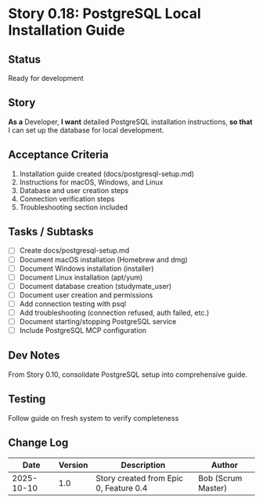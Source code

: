 # Story 0.18: PostgreSQL Local Installation Guide

## Status
Ready for development

## Story
**As a** Developer,
**I want** detailed PostgreSQL installation instructions,
**so that** I can set up the database for local development.

## Acceptance Criteria
1. Installation guide created (docs/postgresql-setup.md)
2. Instructions for macOS, Windows, and Linux
3. Database and user creation steps
4. Connection verification steps
5. Troubleshooting section included

## Tasks / Subtasks
- [ ] Create docs/postgresql-setup.md
- [ ] Document macOS installation (Homebrew and dmg)
- [ ] Document Windows installation (installer)
- [ ] Document Linux installation (apt/yum)
- [ ] Document database creation (studymate_user)
- [ ] Document user creation and permissions
- [ ] Add connection testing with psql
- [ ] Add troubleshooting (connection refused, auth failed, etc.)
- [ ] Document starting/stopping PostgreSQL service
- [ ] Include PostgreSQL MCP configuration

## Dev Notes
From Story 0.10, consolidate PostgreSQL setup into comprehensive guide.

## Testing
Follow guide on fresh system to verify completeness

## Change Log
| Date | Version | Description | Author |
|------|---------|-------------|--------|
| 2025-10-10 | 1.0 | Story created from Epic 0, Feature 0.4 | Bob (Scrum Master) |

